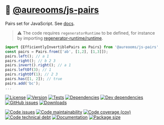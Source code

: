 :cherries: [@aureooms/js-pairs](https://make-github-pseudonymous-again.github.io/js-pairs)
==

Pairs set for JavaScript.
See [docs](https://make-github-pseudonymous-again.github.io/js-pairs/index.html).

> :warning: The code requires `regeneratorRuntime` to be defined, for instance by importing
> [regenerator-runtime/runtime](https://www.npmjs.com/package/regenerator-runtime).

```js
import {EfficientlyInvertiblePairs as Pairs} from '@aureooms/js-pairs';
const pairs = Pairs.from(['ab', [1,2], [1,3]]);
pairs.left(); // a 1
pairs.right(); // b 2 3
pairs.invert().right(); // a 1
pairs.leftOf(3); // 1
pairs.rightOf(1); // 2 3
pairs.has([1, 2]); // true
pairs.add('bc');
...
```

[![License](https://img.shields.io/github/license/aureooms/js-pairs.svg)](https://raw.githubusercontent.com/aureooms/js-pairs/main/LICENSE)
[![Version](https://img.shields.io/npm/v/@aureooms/js-pairs.svg)](https://www.npmjs.org/package/@aureooms/js-pairs)
[![Tests](https://img.shields.io/github/workflow/status/aureooms/js-pairs/ci:test?event=push&label=tests)](https://github.com/aureooms/js-pairs/actions/workflows/ci:test.yml?query=branch:main)
[![Dependencies](https://img.shields.io/david/aureooms/js-pairs.svg)](https://david-dm.org/aureooms/js-pairs)
[![Dev dependencies](https://img.shields.io/david/dev/aureooms/js-pairs.svg)](https://david-dm.org/aureooms/js-pairs?type=dev)
[![GitHub issues](https://img.shields.io/github/issues/aureooms/js-pairs.svg)](https://github.com/aureooms/js-pairs/issues)
[![Downloads](https://img.shields.io/npm/dm/@aureooms/js-pairs.svg)](https://www.npmjs.org/package/@aureooms/js-pairs)

[![Code issues](https://img.shields.io/codeclimate/issues/aureooms/js-pairs.svg)](https://codeclimate.com/github/aureooms/js-pairs/issues)
[![Code maintainability](https://img.shields.io/codeclimate/maintainability/aureooms/js-pairs.svg)](https://codeclimate.com/github/aureooms/js-pairs/trends/churn)
[![Code coverage (cov)](https://img.shields.io/codecov/c/gh/aureooms/js-pairs/main.svg)](https://codecov.io/gh/aureooms/js-pairs)
[![Code technical debt](https://img.shields.io/codeclimate/tech-debt/aureooms/js-pairs.svg)](https://codeclimate.com/github/aureooms/js-pairs/trends/technical_debt)
[![Documentation](https://make-github-pseudonymous-again.github.io/js-pairs/badge.svg)](https://make-github-pseudonymous-again.github.io/js-pairs/source.html)
[![Package size](https://img.shields.io/bundlephobia/minzip/@aureooms/js-pairs)](https://bundlephobia.com/result?p=@aureooms/js-pairs)
